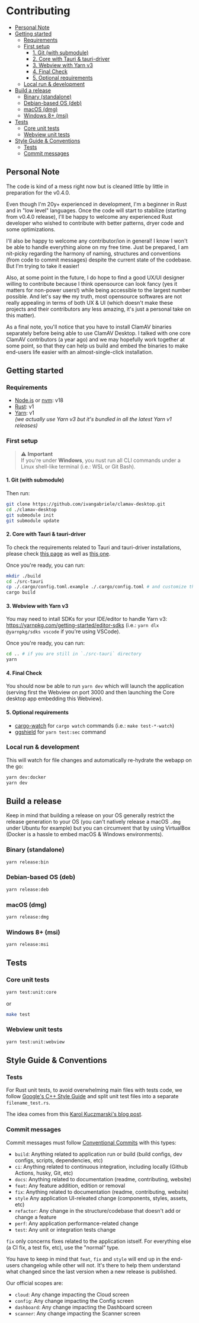 # Contributing

- [Personal Note](#personal-note)
- [Getting started](#getting-started)
  - [Requirements](#requirements)
  - [First setup](#first-setup)
    - [1. Git (with submodule)](#1-git-with-submodule)
    - [2. Core with Tauri \& tauri-driver](#2-core-with-tauri--tauri-driver)
    - [3. Webview with Yarn v3](#3-webview-with-yarn-v3)
    - [4. Final Check](#4-final-check)
    - [5. Optional requirements](#5-optional-requirements)
  - [Local run \& development](#local-run--development)
- [Build a release](#build-a-release)
  - [Binary (standalone)](#binary-standalone)
  - [Debian-based OS (deb)](#debian-based-os-deb)
  - [macOS (dmg)](#macos-dmg)
  - [Windows 8+ (msi)](#windows-8-msi)
- [Tests](#tests)
  - [Core unit tests](#core-unit-tests)
  - [Webview unit tests](#webview-unit-tests)
- [Style Guide \& Conventions](#style-guide--conventions)
  - [Tests](#tests-1)
  - [Commit messages](#commit-messages)

## Personal Note

The code is kind of a mess right now but is cleaned little by little in preparation for the v0.4.0.

Even though I'm 20y+ experienced in development, I'm a beginner in Rust and in "low level" languages. Once the code will
start to stabilize (starting from v0.4.0 release), I'll be happy to welcome any experienced Rust developer who wished to
contribute with better patterns, dryer code and some optimizations.

I'll also be happy to welcome any contributor/ion in general! I know I won't be able to handle everything alone on my
free time. Just be prepared, I am nit-picky regarding the harmony of naming, structures and conventions (from code to
commit messages) despite the current state of the codebase. But I'm trying to take it easier!

Also, at some point in the future, I do hope to find a good UX/UI designer willing to contribute because I think
opensource can look fancy (yes it matters for non-power users!) while being accessible to the largest number possible.
And let's say ~~the~~ my truth, most opensource softwares are not really appealing in terms of both UX & UI (which
doesn't make these projects and their contributors any less amazing, it's just a personal take on this matter).

As a final note, you'll notice that you have to install ClamAV binaries separately before being able to use ClamAV
Desktop. I talked with one core ClamAV contributors (a year ago) and we may hopefully work together at some point, so
that they can help us build and embed the binaries to make end-users life easier with an almost-single-click
installation.

## Getting started

### Requirements

- [Node.js](https://nodejs.org) or [nvm](https://github.com/nvm-sh/nvm#installing-and-updating): v18
- [Rust](https://www.rust-lang.org/tools/install): v1
- [Yarn](https://yarnpkg.com/getting-started/install): v1  
  _(we actually use Yarn v3 but it's bundled in all the latest Yarn v1 releases)_

### First setup

> ⚠️ **Important**  
> If you're under **Windows**, you nust run all CLI commands under a Linux shell-like terminal (i.e.: WSL or Git Bash).

#### 1. Git (with submodule)

Then run:

```sh
git clone https://github.com/ivangabriele/clamav-desktop.git
cd ./clamav-desktop
git submodule init
git submodule update
```

#### 2. Core with Tauri & tauri-driver

To check the requirements related to Tauri and tauri-driver installations, please check
[this page](https://tauri.app/v1/guides/getting-started/prerequisites/#installing)
as well as [this one](https://tauri.app/v1/guides/testing/webdriver/ci/).

Once you're ready, you can run:

```sh
mkdir ./build
cd ./src-tauri
cp ./.cargo/config.toml.example ./.cargo/config.toml # and customize the content to match your local environment
cargo build
```

#### 3. Webview with Yarn v3

You may need to intall SDKs for your IDE/editor to handle Yarn v3: https://yarnpkg.com/getting-started/editor-sdks
(i.e.: `yarn dlx @yarnpkg/sdks vscode` if you're using VSCode).

Once you're ready, you can run:

```sh
cd .. # if you are still in `./src-tauri` directory
yarn
```

#### 4. Final Check

You should now be able to run `yarn dev` which will launch the application
(serving first the Webview on port 3000 and then launching the Core desktop app embedding this Webview).

#### 5. Optional requirements

- [cargo-watch](https://github.com/watchexec/cargo-watch#install) for `cargo watch` commands (i.e.: `make test-*-watch`)
- [ggshield](https://github.com/GitGuardian/ggshield#installation) for `yarn test:sec` command

### Local run & development

This will watch for file changes and automatically re-hydrate the webapp on the go:

```sh
yarn dev:docker
yarn dev
```

## Build a release

Keep in mind that building a release on your OS generally restrict the release generation to your OS (you can't natively
release a macOS `.dmg` under Ubuntu for example) but you can circumvent that by using VirtualBox (Docker is a hassle to embed macOS & Windows environments).

### Binary (standalone)

```sh
yarn release:bin
```

### Debian-based OS (deb)

```sh
yarn release:deb
```

### macOS (dmg)

```sh
yarn release:dmg
```

### Windows 8+ (msi)

```sh
yarn release:msi
```

## Tests

### Core unit tests

```sh
yarn test:unit:core
```

or

```sh
make test
```

### Webview unit tests

```sh
yarn test:unit:webview
```

## Style Guide & Conventions


### Tests

For Rust unit tests, to avoid overwhelming main files with tests code, we follow 
[Google's C++ Style Guide](https://google.github.io/styleguide/cppguide.html#File_Names) and split unit test files into
a separate `filename_test.rs`.

The idea comes from this [Karol Kuczmarski's blog post](http://xion.io/post/code/rust-unit-test-placement.html).

### Commit messages

Commit messages must follow [Conventional Commits](https://www.conventionalcommits.org/en/v1.0.0/) with this types:

- `build`: Anything related to application run or build (build configs, dev configs, scripts, dependencies, etc)
- `ci`: Anything related to continuous integration, including locally (Github Actions, husky, Git, etc)
- `docs`: Anything related to documentation (readme, contributing, website)
- `feat`: Any feature addition, edition or removal
- `fix`: Anything related to documentation (readme, contributing, website)
- `style` Any application UI-releated change (components, styles, assets, etc)
- `refactor`: Any change in the structure/codebase that doesn't add or change a feature
- `perf`: Any application performance-related change
- `test`: Any unit or integration tests change

`fix` only concerns fixes related to the application istself. For everything else (a CI fix, a test fix, etc), use the
"normal" type.

You have to keep in mind that `feat`, `fix` and `style` will end up in the end-users changelog while other will not.
It's there to help them understand what changed since the last version when a new release is published.

Our official scopes are:

- `cloud`: Any change impacting the Cloud screen
- `config`: Any change impacting the Config screen
- `dashboard`: Any change impacting the Dashboard screen
- `scanner`: Any change impacting the Scanner screen
